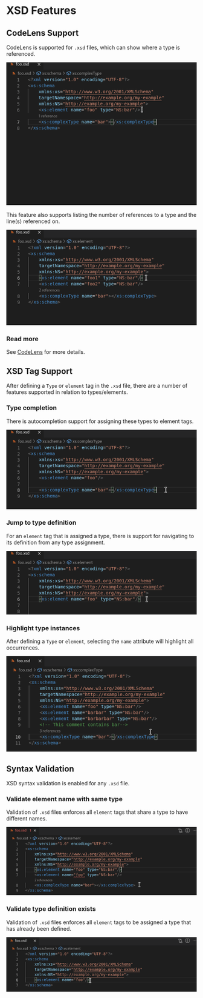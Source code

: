 # XSD Features

## CodeLens Support

CodeLens is supported for `.xsd` files, which can show where a type is referenced.

![CodeLens XSD](../images/Features/CodeLensXSD.gif)

This feature also supports listing the number of references to a type and the line(s) referenced on.

![CodeLens References XSD](../images/Features/CodeLensReferencesXSD.gif)

### Read more

See [CodeLens](../CodeLens.md#code-lens) for more details.

## XSD Tag Support

After defining a `Type` or `element` tag in the `.xsd` file, there are a number of features supported in relation to types/elements.

### Type completion

There is autocompletion support for assigning these types to element tags.

![Type Autocompletion XSD](../images/Features/TypeAutocompleteXSD.gif)

### Jump to type definition

For an `element` tag that is assigned a type, there is support for navigating to its definition from any type assignment.

![Jump To Type Definition XSD](../images/Features/JumpToTypeDefinitionXSD.gif)

### Highlight type instances

After defining a `Type` or `element`, selecting the `name` attribute will highlight all occurrences.

![Highlight Occurrences XSD](../images/Features/HighlightOccurrenceXSD.gif)

## Syntax Validation

XSD syntax validation is enabled for any `.xsd` file.

### Validate element name with same type

Validation of `.xsd` files enforces all `element` tags that share a type to have different names.

![Validate XSD Same Name](../images/Features/ValidateXSDSameName.gif)

### Validate type definition exists

Validation of `.xsd` files enforces all `element` tags to be assigned a type that has already been defined.

![Validate XSD Type](../images/Features/ValidateXSDType.gif)
